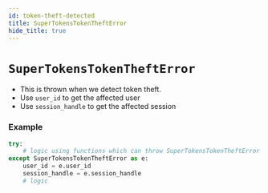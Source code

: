 ```yaml
---
id: token-theft-detected
title: SuperTokensTokenTheftError
hide_title: true
---
```


# ```SuperTokensTokenTheftError```

- This is thrown when we detect token theft.
- Use `user_id` to get the affected user
- Use `session_handle` to get the affected session

### Example
```python
try:
    # logic using functions which can throw SuperTokensTokenTheftError
except SuperTokensTokenTheftError as e:
    user_id = e.user_id
    session_handle = e.session_handle
    # logic
```